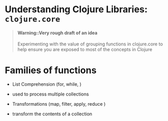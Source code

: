 # Understanding Clojure Libraries: `clojure.core`

> #### Warning::Very rough draft of an idea
>
> Experimenting with the value of grouping functions in clojure.core to help ensure you are exposed to most of the concepts in Clojure

# Families of functions

* List Comprehension (for, while, )
* used to process multiple collections

* Transformations (map, filter, apply, reduce )
* transform the contents of a collection

